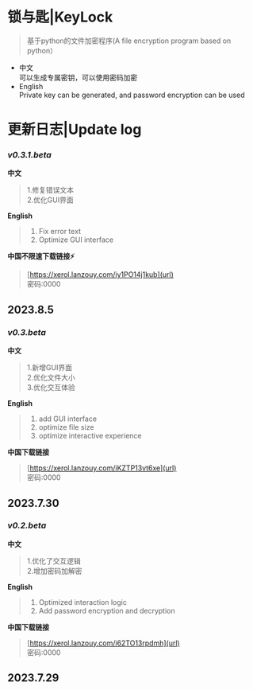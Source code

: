 # 锁与匙|KeyLock
> 基于python的文件加密程序(A file encryption program based on python）  
- 中文    
可以生成专属密钥，可以使用密码加密      
- English        
Private key can be generated, and password encryption can be used

# 更新日志|Update log
### _v0.3.1.beta_

**中文**
>   1.修复错误文本  
>   2.优化GUI界面

**English**
>1. Fix error text
>2. Optimize GUI interface

**中国不限速下载链接⚡**
> [https://xerol.lanzouy.com/iy1PO14j1kub](url)  
> 密码:0000

## 2023.8.5

### _v0.3.beta_  
  
**中文**
>   1.新增GUI界面  
>   2.优化文件大小  
>   3.优化交互体验  

**English**
>1. add GUI interface
>2. optimize file size
>3. optimize interactive experience

**中国下载链接**
> [https://xerol.lanzouy.com/iKZTP13vt6xe](url)  
> 密码:0000  

## 2023.7.30

  ### _v0.2.beta_

**中文**

> 1.优化了交互逻辑  
> 2.增加密码加解密

**English**

> 1. Optimized interaction logic
> 2. Add password encryption and decryption

**中国下载链接**

> [https://xerol.lanzouy.com/i62TO13rpdmh](url)  
> 密码:0000

## 2023.7.29
